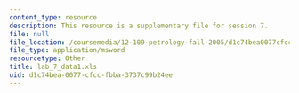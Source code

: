 ```yaml
---
content_type: resource
description: This resource is a supplementary file for session 7.
file: null
file_location: /coursemedia/12-109-petrology-fall-2005/d1c74bea0077cfccfbba3737c99b24ee_lab_7_data1.xls
file_type: application/msword
resourcetype: Other
title: lab_7_data1.xls
uid: d1c74bea-0077-cfcc-fbba-3737c99b24ee
---
```

